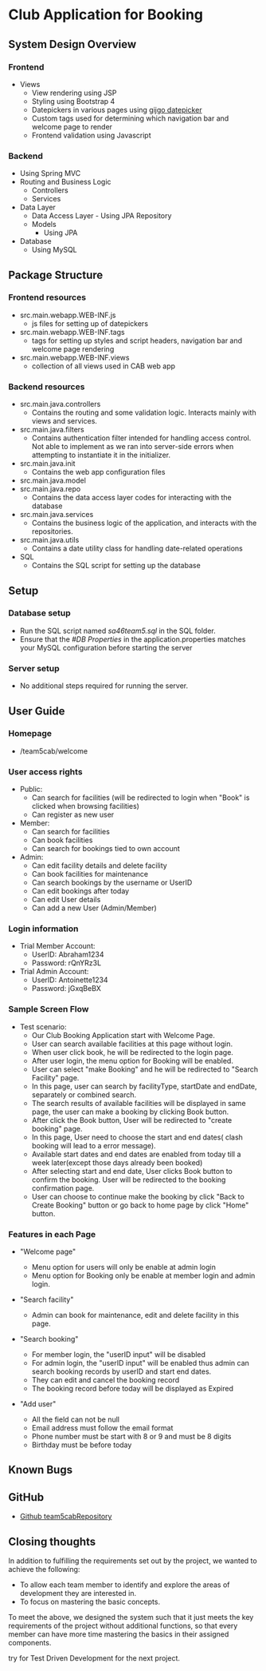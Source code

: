 # Club Application for Booking
## System Design Overview
### Frontend
- Views
	- View rendering using JSP
	- Styling using Bootstrap 4
	- Datepickers in various pages using [gijgo datepicker](http://gijgo.com/datepicker/example/bootstrap-4 )
	- Custom tags used for determining which navigation bar and welcome page to render
	- Frontend validation using Javascript

### Backend
- Using Spring MVC
- Routing and Business Logic
	- Controllers
	- Services
- Data Layer
	- Data Access Layer
			- Using JPA Repository
	- Models
		- Using JPA
- Database
	- Using MySQL

## Package Structure
### Frontend resources
- src.main.webapp.WEB-INF.js
	- js files for setting up of datepickers
- src.main.webapp.WEB-INF.tags
	- tags for setting up styles and script headers, navigation bar and welcome page rendering
- src.main.webapp.WEB-INF.views
	- collection of all views used in CAB web app

### Backend resources
- src.main.java.controllers
	- Contains the routing and some validation logic. Interacts mainly with views and services.
- src.main.java.filters
	- Contains authentication filter intended for handling access control. Not able to implement as we ran into server-side errors when attempting to instantiate it in the initializer.
- src.main.java.init
	- Contains the web app configuration files
- src.main.java.model
- src.main.java.repo
	- Contains the data access layer codes for interacting with the database
- src.main.java.services
	- Contains the business logic of the application, and interacts with the repositories.
- src.main.java.utils
	- Contains a date utility class for handling date-related operations
- SQL
	- Contains the SQL script for setting up the database

## Setup
### Database setup
- Run the SQL script named *sa46team5.sql* in the SQL folder.
- Ensure that the *#DB Properties* in the application.properties matches your MySQL configuration before starting the server

### Server setup
- No additional steps required for running the server.

## User Guide
### Homepage
- /team5cab/welcome

### User access rights
- Public: 
	- Can search for facilities (will be redirected to login when "Book" is clicked when browsing facilities)
	- Can register as new user
- Member: 
	- Can search for facilities
	- Can book facilities 
	- Can search for bookings tied to own account
- Admin:  
	- Can edit facility details and delete facility
	- Can book facilities for maintenance
	- Can search bookings by the username or UserID
	- Can edit bookings after today
	- Can edit User details
	- Can add a new User (Admin/Member)
		
### Login information
- Trial Member Account:
	- UserID: Abraham1234
	- Password: rQnYRz3L
- Trial Admin Account:
	- UserID: Antoinette1234
	- Password: jGxqBeBX
	
### Sample Screen Flow
- Test scenario:
	- Our Club Booking Application start with Welcome Page.
	- User can search available facilities at this page without login. 
	- When user click book, he will be redirected to the login page.
	- After user login, the menu option for Booking will be enabled.
	- User can select "make Booking" and he will be redirected to "Search Facility" page.
	- In this page, user can search by facilityType, startDate and endDate, separately or combined search. 
	- The search results of available facilities will be displayed in same page, the user can make a booking by clicking Book button. 
	- After click the Book button, User will be redirected to "create booking" page.
	- In this page, User need to choose the start and end dates( clash booking will lead to a error message).
	- Available start dates and end dates are enabled from today till a week later(except those days already been booked)
	- After selecting start and end date, User clicks Book button to confirm the booking. User will be redirected to the booking confirmation page. 
	- User can choose to continue make the booking by click "Back to Create Booking" button or go back to home page by click "Home" button.

### Features in each Page
- "Welcome page" 
	- Menu option for users will only be enable at admin login
	- Menu option for Booking only be enable at member login and admin login.

- "Search facility"
	- Admin can book for maintenance, edit and delete facility in this page.

- "Search booking"
	- For member login, the "userID input" will be disabled
	- For admin login, the "userID input" will be enabled thus admin can search booking records by userID and start end dates.
	- They can edit and cancel the booking record
	- The booking record before today will be displayed as Expired

- "Add user"
	- All the field can not be null
	- Email address must follow the email format
	- Phone number must be start with 8 or 9 and must be 8 digits
	- Birthday must be before today

## Known Bugs

## GitHub
- [Github team5cabRepository](https://github.com/SA46Team5a/team5cab)

## Closing thoughts
In addition to fulfilling the requirements set out by the project, we wanted to achieve the following:
- To allow each team member to identify and explore the areas of development they are interested in.
- To focus on mastering the basic concepts.

To meet the above, we designed the system such that it just meets the key requirements of the project without additional functions, so that every member can have more time mastering the basics in their assigned components.

try for Test Driven Development for the next project.



